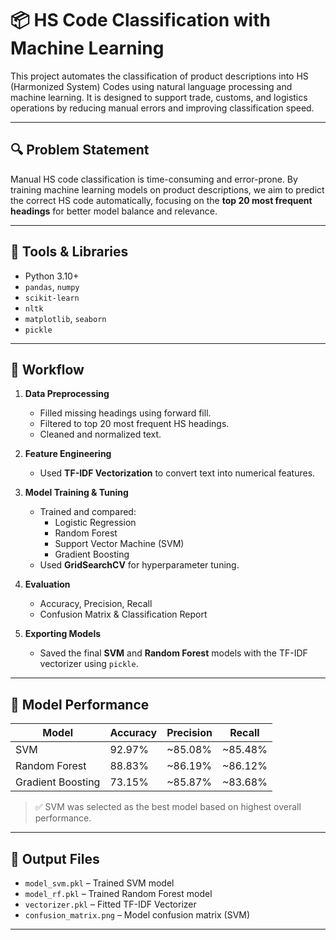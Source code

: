 # 📦 HS Code Classification with Machine Learning

This project automates the classification of product descriptions into HS (Harmonized System) Codes using natural language processing and machine learning. It is designed to support trade, customs, and logistics operations by reducing manual errors and improving classification speed.

---

## 🔍 Problem Statement

Manual HS code classification is time-consuming and error-prone. By training machine learning models on product descriptions, we aim to predict the correct HS code automatically, focusing on the **top 20 most frequent headings** for better model balance and relevance.

---

## 🧰 Tools & Libraries

- Python 3.10+
- `pandas`, `numpy`
- `scikit-learn`
- `nltk`
- `matplotlib`, `seaborn`
- `pickle`

---

## 🧪 Workflow

1. **Data Preprocessing**
   - Filled missing headings using forward fill.
   - Filtered to top 20 most frequent HS headings.
   - Cleaned and normalized text.

2. **Feature Engineering**
   - Used **TF-IDF Vectorization** to convert text into numerical features.

3. **Model Training & Tuning**
   - Trained and compared:
     - Logistic Regression
     - Random Forest
     - Support Vector Machine (SVM)
     - Gradient Boosting
   - Used **GridSearchCV** for hyperparameter tuning.

4. **Evaluation**
   - Accuracy, Precision, Recall
   - Confusion Matrix & Classification Report

5. **Exporting Models**
   - Saved the final **SVM** and **Random Forest** models with the TF-IDF vectorizer using `pickle`.

---

## 🎯 Model Performance

| Model            | Accuracy | Precision | Recall   |
|------------------|----------|-----------|----------|
| SVM              | 92.97%   | ~85.08%   | ~85.48%  |
| Random Forest    | 88.83%   | ~86.19%   | ~86.12%  |
| Gradient Boosting| 73.15%   | ~85.87%   | ~83.68%  |

> ✅ SVM was selected as the best model based on highest overall performance.

---

## 💾 Output Files

- `model_svm.pkl` – Trained SVM model  
- `model_rf.pkl` – Trained Random Forest model  
- `vectorizer.pkl` – Fitted TF-IDF Vectorizer  
- `confusion_matrix.png` – Model confusion matrix (SVM)

---
